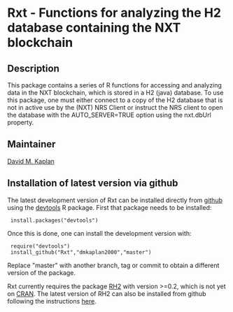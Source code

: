 # Rxt - Functions for analyzing the H2 database containing the NXT blockchain

## Description

This package contains a series of R functions for accessing and
analyzing data in the NXT blockchain, which is stored in a H2 (java)
database.  To use this package, one must either connect to a copy of
the H2 database that is not in active use by the (NXT) NRS Client or
instruct the NRS client to open the database with the AUTO_SERVER=TRUE
option using the nxt.dbUrl property.

## Maintainer

[David M. Kaplan](mailto:dmkaplan2000@gmail.com)

## Installation of latest version via github

The latest development version of Rxt can be installed directly from
[github](https://github.com/) using the
[devtools](http://cran.r-project.org/web/packages/devtools/index.html)
R package. First that package needs to be installed:

     install.packages("devtools")

Once this is done, one can install the development version with:

     require("devtools")
     install_github("Rxt","dmkaplan2000","master")

Replace "master" with another branch, tag or commit to obtain a
different version of the package.

Rxt currently requires the package
[RH2](https://github.com/dmkaplan2000/RH2) with version >=0.2, which
is not yet on [CRAN](http://cran.r-project.org/). The latest version
of RH2 can also be installed from github following the instructions
[here](https://github.com/dmkaplan2000/RH2/blob/master/README.md).

